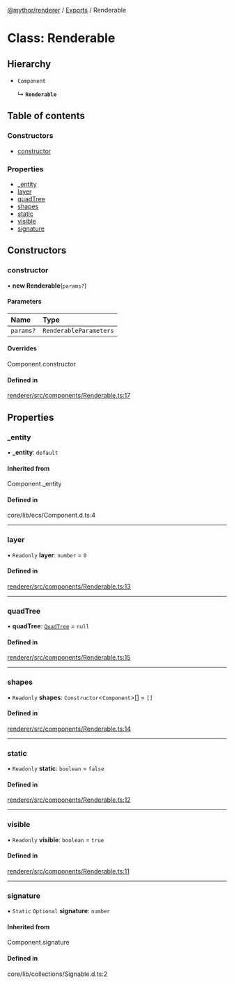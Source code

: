 [@mythor/renderer](../README.md) / [Exports](../modules.md) / Renderable

# Class: Renderable

## Hierarchy

- `Component`

  ↳ **`Renderable`**

## Table of contents

### Constructors

- [constructor](Renderable.md#constructor)

### Properties

- [\_entity](Renderable.md#_entity)
- [layer](Renderable.md#layer)
- [quadTree](Renderable.md#quadtree)
- [shapes](Renderable.md#shapes)
- [static](Renderable.md#static)
- [visible](Renderable.md#visible)
- [signature](Renderable.md#signature)

## Constructors

### constructor

• **new Renderable**(`params?`)

#### Parameters

| Name | Type |
| :------ | :------ |
| `params?` | `RenderableParameters` |

#### Overrides

Component.constructor

#### Defined in

[renderer/src/components/Renderable.ts:17](https://github.com/desaintvincent/mythor/blob/1dfc6b8/packages/renderer/src/components/Renderable.ts#L17)

## Properties

### \_entity

• **\_entity**: `default`

#### Inherited from

Component.\_entity

#### Defined in

core/lib/ecs/Component.d.ts:4

___

### layer

• `Readonly` **layer**: `number` = `0`

#### Defined in

[renderer/src/components/Renderable.ts:13](https://github.com/desaintvincent/mythor/blob/1dfc6b8/packages/renderer/src/components/Renderable.ts#L13)

___

### quadTree

• **quadTree**: [`QuadTree`](QuadTree.md) = `null`

#### Defined in

[renderer/src/components/Renderable.ts:15](https://github.com/desaintvincent/mythor/blob/1dfc6b8/packages/renderer/src/components/Renderable.ts#L15)

___

### shapes

• `Readonly` **shapes**: `Constructor`<`Component`\>[] = `[]`

#### Defined in

[renderer/src/components/Renderable.ts:14](https://github.com/desaintvincent/mythor/blob/1dfc6b8/packages/renderer/src/components/Renderable.ts#L14)

___

### static

• `Readonly` **static**: `boolean` = `false`

#### Defined in

[renderer/src/components/Renderable.ts:12](https://github.com/desaintvincent/mythor/blob/1dfc6b8/packages/renderer/src/components/Renderable.ts#L12)

___

### visible

• `Readonly` **visible**: `boolean` = `true`

#### Defined in

[renderer/src/components/Renderable.ts:11](https://github.com/desaintvincent/mythor/blob/1dfc6b8/packages/renderer/src/components/Renderable.ts#L11)

___

### signature

▪ `Static` `Optional` **signature**: `number`

#### Inherited from

Component.signature

#### Defined in

core/lib/collections/Signable.d.ts:2
